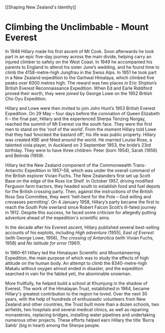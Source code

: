 [[Shaping New Zealand's Identity]]
# Climbing the Unclimbable - Mount Everest

In 1948 Hillary made his first ascent of Mt Cook. Soon afterwards he took part in an epic five-day journey across the main divide, helping carry an injured climber to safety on the West Coast. In 1949 he accompanied his parents to England to attend his sister June’s wedding, and he found time to climb the 4158-metre-high Jungfrau in the Swiss Alps. In 1951 he took part in a New Zealand expedition to the Garhwal Himalaya, which climbed five peaks over 6000 metres high. The reward was two places in Eric Shipton’s British Everest Reconnaissance Expedition. When Ed and Earle Riddiford proved their worth, they were joined by George Lowe on the 1952 British Cho Oyu Expedition.

Hillary and Lowe were then invited to join John Hunt’s 1953 British Everest Expedition. On 29 May – four days before the coronation of Queen Elizabeth II – the final pair, Hillary and the experienced Sherpa Tenzing Norgay, reached the summit of Mt Everest via the south face. They were the first men to stand on the ‘roof of the world’. From the moment Hillary told Lowe that they had ‘knocked the bastard off’, his life was public property. Hillary was created KBE and fêted around the world. He married Louise Rose, a talented viola player, in Auckland on 3 September 1953, the bride’s 23rd birthday. They were to have three children: Peter (born 1954), Sarah (1956) and Belinda (1959).

Hillary led the New Zealand component of the Commonwealth Trans-Antarctic Expedition in 1957–58, which was under the overall command of the British explorer Vivian Fuchs. The New Zealanders first set up Scott Base on the edge of the Ross Ice Shelf. In October 1957, driving modified Ferguson farm tractors, they headed south to establish food and fuel depots for the British crossing party. Then, against the instructions of the British Ross Sea Committee, they went 'hell-bent for the Pole – God willing and crevasses permitting'. On 4 January 1958, Hillary’s party became the first to reach the South Pole overland since Robert Falcon Scott’s ill-fated journey in 1912. Despite this success, he faced some criticism for allegedly putting adventure ahead of the expedition's scientific aims.

In the decade after his Everest ascent, Hillary published several best-selling accounts of his exploits, including _High adventure_ (1955), _East of Everest_ (with George Lowe, 1956), _The crossing of Antarctica_ (with Vivian Fuchs, 1958) and _No latitude for error_ (1961).

In 1960–61 Hillary led the Himalayan Scientific and Mountaineering Expedition, the main purpose of which was to study the effects of high altitude on the human body. An attempt to climb the 8340-metre-high Makalu without oxygen almost ended in disaster, and the expedition searched in vain for the fabled yeti, the abominable snowman.

More fruitfully, he helped build a school at Khumjung in the shadow of Everest. The work of the Himalayan Trust, established in 1964, became Hillary's greatest contribution to the region he loved. Over the next 30 years, with the help of hundreds of enthusiastic volunteers from New Zealand and other countries, the Trust built more than a dozen schools, two airfields, two hospitals and several medical clinics, as well as repairing monasteries, replacing bridges, installing water pipelines and undertaking numerous other projects. These efforts helped earn Hillary the title ‘Burra Sahib’ (big in heart) among the Sherpa people.